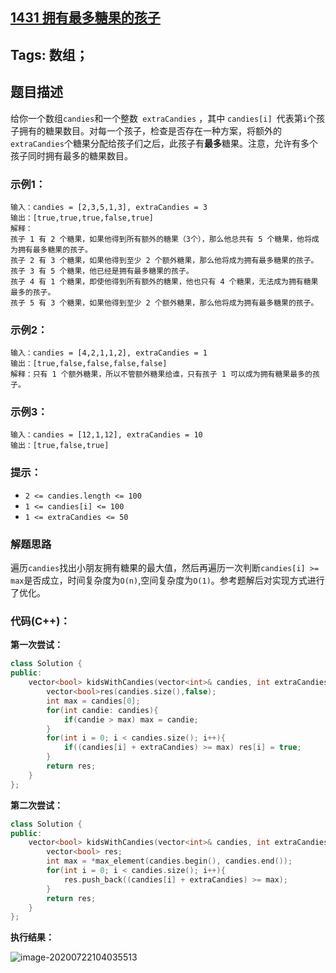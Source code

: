 ## [1431 拥有最多糖果的孩子](https://leetcode-cn.com/problems/kids-with-the-greatest-number-of-candies/)

## Tags: 数组；

## 题目描述

给你一个数组` candies `和一个整数` extraCandies` ，其中 `candies[i] `代表第` i `个孩子拥有的糖果数目。对每一个孩子，检查是否存在一种方案，将额外的` extraCandies `个糖果分配给孩子们之后，此孩子有**最多**糖果。注意，允许有多个孩子同时拥有最多的糖果数目。

### 示例1：

```
输入：candies = [2,3,5,1,3], extraCandies = 3
输出：[true,true,true,false,true] 
解释：
孩子 1 有 2 个糖果，如果他得到所有额外的糖果（3个），那么他总共有 5 个糖果，他将成为拥有最多糖果的孩子。
孩子 2 有 3 个糖果，如果他得到至少 2 个额外糖果，那么他将成为拥有最多糖果的孩子。
孩子 3 有 5 个糖果，他已经是拥有最多糖果的孩子。
孩子 4 有 1 个糖果，即使他得到所有额外的糖果，他也只有 4 个糖果，无法成为拥有糖果最多的孩子。
孩子 5 有 3 个糖果，如果他得到至少 2 个额外糖果，那么他将成为拥有最多糖果的孩子。
```

### 示例2：

```
输入：candies = [4,2,1,1,2], extraCandies = 1
输出：[true,false,false,false,false] 
解释：只有 1 个额外糖果，所以不管额外糖果给谁，只有孩子 1 可以成为拥有糖果最多的孩子。
```

### 示例3：

```
输入：candies = [12,1,12], extraCandies = 10
输出：[true,false,true]
```

### 提示：

- `2 <= candies.length <= 100`
- `1 <= candies[i] <= 100`
- `1 <= extraCandies <= 50`

### 解题思路

遍历`candies`找出小朋友拥有糖果的最大值，然后再遍历一次判断`candies[i] >= max`是否成立，时间复杂度为`O(n)`,空间复杂度为`O(1)`。参考题解后对实现方式进行了优化。

### 代码(C++)：

**第一次尝试：**

```C++
class Solution {
public:
    vector<bool> kidsWithCandies(vector<int>& candies, int extraCandies) {
        vector<bool>res(candies.size(),false);
        int max = candies[0];
        for(int candie: candies){
            if(candie > max) max = candie;
        }
        for(int i = 0; i < candies.size(); i++){
            if((candies[i] + extraCandies) >= max) res[i] = true;
        }
        return res;
    }
};
```

**第二次尝试：**

```C++
class Solution {
public:
    vector<bool> kidsWithCandies(vector<int>& candies, int extraCandies) {
        vector<bool> res;
        int max = *max_element(candies.begin(), candies.end());
        for(int i = 0; i < candies.size(); i++){
            res.push_back((candies[i] + extraCandies) >= max);
        }
        return res;
    }
};
```

**执行结果：**

![image-20200722104035513](C:/Users/DELL/AppData/Roaming/Typora/typora-user-images/image-20200722104035513.png)












